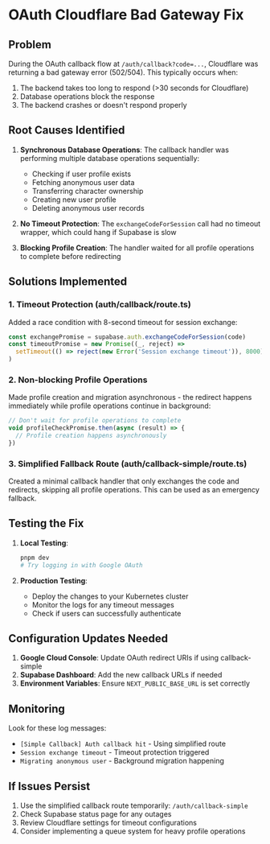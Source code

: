 # OAuth Cloudflare Bad Gateway Fix

## Problem
During the OAuth callback flow at `/auth/callback?code=...`, Cloudflare was returning a bad gateway error (502/504). This typically occurs when:
1. The backend takes too long to respond (>30 seconds for Cloudflare)
2. Database operations block the response
3. The backend crashes or doesn't respond properly

## Root Causes Identified

1. **Synchronous Database Operations**: The callback handler was performing multiple database operations sequentially:
   - Checking if user profile exists
   - Fetching anonymous user data
   - Transferring character ownership
   - Creating new user profile
   - Deleting anonymous user records

2. **No Timeout Protection**: The `exchangeCodeForSession` call had no timeout wrapper, which could hang if Supabase is slow

3. **Blocking Profile Creation**: The handler waited for all profile operations to complete before redirecting

## Solutions Implemented

### 1. Timeout Protection (auth/callback/route.ts)
Added a race condition with 8-second timeout for session exchange:
```typescript
const exchangePromise = supabase.auth.exchangeCodeForSession(code)
const timeoutPromise = new Promise((_, reject) => 
  setTimeout(() => reject(new Error('Session exchange timeout')), 8000)
)
```

### 2. Non-blocking Profile Operations
Made profile creation and migration asynchronous - the redirect happens immediately while profile operations continue in background:
```typescript
// Don't wait for profile operations to complete
void profileCheckPromise.then(async (result) => {
  // Profile creation happens asynchronously
})
```

### 3. Simplified Fallback Route (auth/callback-simple/route.ts)
Created a minimal callback handler that only exchanges the code and redirects, skipping all profile operations. This can be used as an emergency fallback.

## Testing the Fix

1. **Local Testing**:
   ```bash
   pnpm dev
   # Try logging in with Google OAuth
   ```

2. **Production Testing**:
   - Deploy the changes to your Kubernetes cluster
   - Monitor the logs for any timeout messages
   - Check if users can successfully authenticate

## Configuration Updates Needed

1. **Google Cloud Console**: Update OAuth redirect URIs if using callback-simple
2. **Supabase Dashboard**: Add the new callback URLs if needed
3. **Environment Variables**: Ensure `NEXT_PUBLIC_BASE_URL` is set correctly

## Monitoring

Look for these log messages:
- `[Simple Callback] Auth callback hit` - Using simplified route
- `Session exchange timeout` - Timeout protection triggered
- `Migrating anonymous user` - Background migration happening

## If Issues Persist

1. Use the simplified callback route temporarily: `/auth/callback-simple`
2. Check Supabase status page for any outages
3. Review Cloudflare settings for timeout configurations
4. Consider implementing a queue system for heavy profile operations